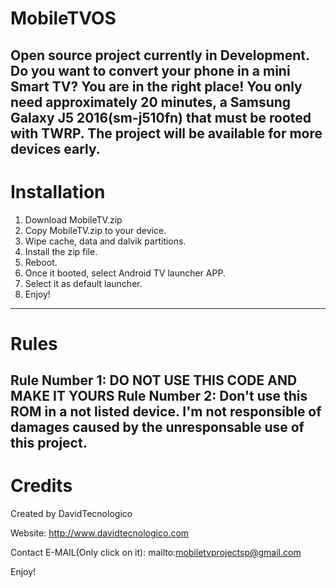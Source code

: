 # MobileTVOS
Open source project currently in Development.
Do you want to convert your phone in a mini Smart TV? 
You are in the right place! 
You only need approximately 20 minutes, a Samsung Galaxy J5 2016(sm-j510fn) that must be rooted with TWRP. The project will be available for more devices early.
-----------------------------------------------------------------------------------------------------------------------------------------------------------------------------------
# Installation
1. Download MobileTV.zip
2. Copy MobileTV.zip to your device.
3. Wipe cache, data and dalvik partitions.
4. Install the zip file.
5. Reboot.
6. Once it booted, select Android TV launcher APP.
7. Select it as default launcher.
8. Enjoy!
-----------------------------------------------------------------------------------------------------------------------------------------------------------------------------------
# Rules

Rule Number 1: DO NOT USE THIS CODE AND MAKE IT YOURS
Rule Number 2: Don't use this ROM in a not listed device. I'm not responsible of damages caused by the unresponsable use of this project.
-----------------------------------------------------------------------------------------------------------------------------------------------------------------------------------
# Credits

Created by DavidTecnologico

Website: http://www.davidtecnologico.com

Contact E-MAIL(Only click on it): mailto:mobiletvprojectsp@gmail.com

Enjoy!
